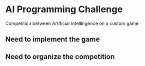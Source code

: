# AI Programming Challenge

Competition between Artificial Intellingence on a custom game.

## Need to implement the game

## Need to organize the competition
